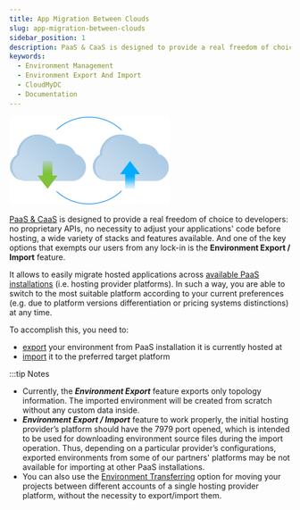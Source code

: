 ```yaml
---
title: App Migration Between Clouds
slug: app-migration-between-clouds
sidebar_position: 1
description: PaaS & CaaS is designed to provide a real freedom of choice to developers no proprietary APIs, no necessity to adjust your applications' code before hosting, a wide variety of stacks and features available.
keywords:
  - Environment Management
  - Environment Export And Import
  - CloudMyDC
  - Documentation
---
```


<div style={{
    display: 'grid',
    gridTemplateColumns: '0.3fr 1fr',
    gap: '10px'
}}>
<div>

![Locale Dropdown](./img/AppMigrationbetweenClouds/01-environment-export-import.png)

</div>

<div>

[PaaS & CaaS](/environment-management/environment-export-and-import/app-migration-between-clouds) is designed to provide a real freedom of choice to developers: no proprietary APIs, no necessity to adjust your applications' code before hosting, a wide variety of stacks and features available. And one of the key options that exempts our users from any lock-in is the **Environment Export / Import** feature.

</div>

</div>

It allows to easily migrate hosted applications across [available PaaS installations](https://cloudmydc.com/) (i.e. hosting provider platforms). In such a way, you are able to switch to the most suitable platform according to your current preferences (e.g. due to platform versions differentiation or pricing systems distinctions) at any time.

To accomplish this, you need to:

- [export](/environment-management/environment-export-and-import/environment-export) your environment from PaaS installation it is currently hosted at
- [import](/environment-management/environment-export-and-import/environment-import) it to the preferred target platform

:::tip Notes

- Currently, the **_Environment Export_** feature exports only topology information. The imported environment will be created from scratch without any custom data inside.
- **_Environment Export / Import_** feature to work properly, the initial hosting provider’s platform should have the 7979 port opened, which is intended to be used for downloading environment source files during the import operation. Thus, depending on a particular provider’s configurations, exported environments from some of our partners' platforms may be not available for importing at other PaaS installations.
- You can also use the [Environment Transferring](/environment-management/environment-transferring) option for moving your projects between different accounts of a single hosting provider platform, without the necessity to export/import them.

